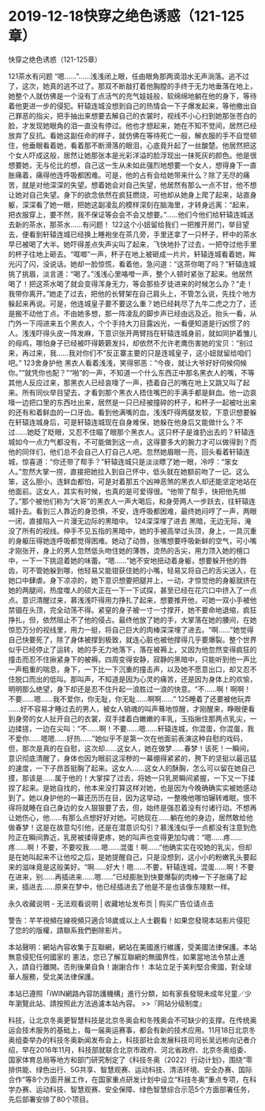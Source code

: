 # 2019-12-18快穿之绝色诱惑（121-125章）



快穿之绝色诱惑（121-125章）



121茶水有问题   “嗯……”……浅浅闭上眼，任由眼角那两滴泪水无声淌落。逃不过了，这次，她真的逃不过了。那双不断敲打着他胸膛的手终于无力地垂落在地上，她整个人就仿佛是一个没有丁点活气的充气娃娃般，软绵绵地躺在他的身下，等待着他更进一步的侵犯。轩辕连城没想到自己的热情会一下子爆发起来，等他撤出自己罪恶的指尖，把手抽出来想要去解自己的衣裳时，视线不小心扫到她那张苍白的脸，才发现她眼角的泪一直没有停过。他也才想起来，她在不知不觉间，居然已经放弃了反抗。看她这副任命的样子，就仿佛在等待死亡一般，解衣服的手不自觉顿住，他垂眼看着她，看着那不断滑落的眼泪，心底竟升起了一丝酸楚。他居然把这个女人吓成这般，居然让她那张本是光彩洋溢的脸浮现出一抹死灰的颜色。他是很想要她，无与伦比的想，自己这一生从未如此强烈地想要一个女人，想得身下一直胀痛着，痛得他连呼吸都困难。可是，他的占有会给她带来什么？除了无尽的痛苦，就是对他深深的失望。想着她会对自己失望，他居然有那么一点不甘，他不想让她对自己失望。身下的欲念依然在疯狂燃烧，可他却从她身上爬了起来，站直身躯，深深看了她一眼，把她这副凌乱的模样深刻在脑海里，才转身远离：“起来，把衣服穿上，要不然，我不保证等会会不会又想要。”……他们今他们给轩辕连城送去新的茶水，那茶水……有问题！ 122这个小妞留给我们   一把推开房门，举目望去，便看到轩辕连城已经换上睡袍坐在茶几旁，手里还拿了一只杯子，杯中的茶水早已被喝了大半。她吓得差点失声尖叫了起来，飞快地扑了过去，一把夺过他手里的杯子往地上砸去。“哐啷”一声，杯子在地上被砸成一片片。轩辕连城看着她，眸光闪了闪，没说话。她却一脸惊慌，看着他，急问道：“这茶你喝了吗？”轩辕连城挑了挑眉，淡言道：“喝了。”浅浅心里咯噔一声，整个人顿时紧张了起来。他居然喝了！把这茶水喝了就会变得浑身无力，等会那些歹徒进来的时候怎么办？“走！我带你离开。”她走了过去，把他的长臂架在自己肩头上，不管怎么说，先找个地方躲起来再说。可是，他连城皇子要不要这么重？她已经耗尽了九牛二虎之力了，还是搬不动他丁点。不由她多想，那一阵凌乱的脚步声已经由远及近。抬头一看，从门外一下闯进来五个黑衣人，个个手持大刀目露凶光，一看便知道是行凶惯了的人。浅浅吓得头皮一阵发麻，下意识张开两臂挡在轩辕连城身前，就如同护着雏儿的母鸡，哪怕身子已经被吓得簌簌发抖，却依然不允许老鹰伤害她的宝贝：“别过来，再过来，我……我对你们不“反正寨主要的只是连城皇子，这小妞就留给咱们吧。” 123舍身护他   黑衣人看着浅浅，笑得邪恶：“今夜，就让大爷好好伺候伺候你。”“就凭你也配？”“啪”的一声，不知道一个什么东西正中那名黑衣人的嘴，不等其他人反应过来，那黑衣人已经哀嚎了一声，捂着自己的嘴在地上又跳又叫了起来。所有同伙举目望去，才看到那个黑衣人捂住嘴巴的手满手都是鲜血。他一边哀嚎一边把口里的东西吐出来，居然是一只已经被撞碎的杯子，和杯子一起被吐出来的还有和着鲜血的一口牙齿。看到他满嘴的血，浅浅吓得两腿发软，下意识想要躲在轩辕连城身后，可是轩辕连城现在自身难保，她躲在他身后又能做什么？不过……她眨了眨眼，又忍不住瞄了眼那个黑衣人。这只杯子是谁扔出去的？轩辕连城如今一点力气都没有，不可能做到这一点，这得要多大的腕力才可以做得到？而他的同伴们，他们总不会自己人打自己人吧。忽然她眉眼一亮，回头看着轩辕连城，惊喜道：“你还带了帮手？”轩辕连城只是淡淡瞟了她一眼，冷哼：“笨女人。”忽然大掌一捞，直接把她拉入到自己怀中，低头就在她额前吻了一记。这么笨，这么胆小，连鲜血都怕，可是对着那五个凶神恶煞的黑衣人却还能坚定地站在他面前。这女人，其实有时候，也真的是可爱得很。“他带了帮手，快把他先绑了。”那个被他们称为“大哥”的黑衣人一声大喝后，和身旁两人一步跃去，往轩辕连城扑去。看到三人靠近的身恐惧，不安，连呼吸都困难，最终她闷哼了一声，两眼一闭，直接陷入一片漫无边际的黑暗中。 124深深埋了进去   黑暗，无边无际，淹没了所有的视线。伸手不见五指的黑暗中，她的手被高举过头顶，身上，一具沉重的身躯压得她连呼吸都觉得困难。她动了动唇，张嘴想要呼吸新鲜的空气，可小嘴才刚张开，身上的男人忽然低头吻住她的薄唇，烫热的舌尖，用力顶入她的檀口中，一下一下挑逗着她的味蕾。“嗯……”她不安地扭动着身躯，想要躲开他的唇齿，可不管她躲到哪，他轻易又能钳获住她的小嘴，轻易又将自己的舌尖送入，在她口中肆虐。身下凉凉的，她下意识想要把腿并上，一动，才惊觉他的身躯就挤在她的两腿间，热度噬人的硕大正在一下一下试探，甚至已经在花穴口中挤入了一点点。意识清醒过来，慕浅浅吓得用力挣扎了起来，想要推开他，可她一双小手被他禁锢在头顶，完全动荡不得。紧窒的身子被一寸一寸撑开，她不要命地退缩，疯狂挣扎，但，依然阻止不了他的侵占。最终他放了她的手，大掌落在她的腰间，在她惊恐万分的视线里，用力一挺，将自己巨大的肉棒深深埋了进去。“啊……”她觉得自己快要死了，除了身体被撑到极致，就连心脏也被他撑得几乎要爆裂。整个世界似乎已经停止了运转，她的手无力地落下，落在被褥上，又因为他忽然变得疯狂的撞击而忍不住揪紧身下的被褥。四周变得安静，寂静的黑暗中，只能听到他一声比一声粗重的喘息，身下，一下比一下沉重的撞击声，以及她不愿意出口，却又忍不住脱口而出的低叫。那叫声，不知道是因为心灵的痛苦，还是因为身体上的欢愉，明明那么绝望，身下却还是忍不住升起一浪胜过一浪的快意。“不……啊！啊啊！不要……嗯……我不爱你，你无耻，你无耻……啊啊……” 125睡着了还要被他玩弄   ……好不容易才睡过去的男人，被女人销魂的叫声蓦地惊醒，才刚醒来，睁眼便看到身旁的女人扯开自己的衣裳，双手揉着白嫩嫩的丰乳，玉指揪住那两点乳尖，一边揉搓，一边在尖叫：“不……啊！不要……嗯……轩辕连城，你混蛋，你混蛋，我不爱你……嗯嗯……好热……”她似乎不是第一次在他面前表演这种自慰的戏码，但，那次是真的在自慰，这次却……这女人，她在做梦……春梦！该死！一瞬间，意识彻底清醒了，身体也因为眼前这淫秽的一幕绷得紧紧的，胯下的坚挺以最迅猛的速度，一下子昂首挺胸了起来。这女人……这女人的酥胸，怎么可以留在她自己摸，那该是……属于他的！大掌探了过去，将她一只乳房瞬间紧握，一下又一下揉捏了起来。是她自找的，他本来没打算这样对她，也是因为今晚确确实实被她感动到了。她以身护他的一幕还历历在目，因为这举动，一整晚他哪怕辗转难眠，恨不得将就睡在自己身边的女人狠狠要了去，但，始终是强忍着没有付诸行动。不想再让她伤心，他……有那么点想好好对她。可她现在……躺在他的身边，居然敢给他做春梦！这是在故意勾引他，还是在潜意识勾引？慕浅浅似乎一点都没有注意到危险正在瞬间靠近，乳房被揉得更疼，她的叫声也变得更加勾魂：“嗯……疼……疼……啊！不要，不要咬我……嗯……混蛋！啊……”他确实实在咬她的乳尖，但却是在她叫起来不让他咬之后，是她提醒自己，只是没想到，这小小的粉嫩乳头要起来的滋味竟是这般美好。“啊……好大！嗯……不要，轩辕连城，混蛋……啊！不要在进来，别……再插进来……嗯……”已经膨胀到快要爆裂的肉棒一下子胀痛了起来，插进去……原来在梦中，他已经插进去了他是不是也该像东陵默一样。








永久收藏说明 - 无法观看说明 | 收藏地址发布页 | 购买广告位请点击


警告：芊芊視頻在線視頻只適合18歲或以上人士觀看！如果您發現本站影片侵犯了您的的版權，請聯系我們删除影片。


本站聲明：網站內容收集于互聯網，網站在美國進行維護，受美國法律保護。本站無意侵犯任何國家的
憲法，您已了解互聯網的無國界性，如果當地法令禁止進入，請自行離開。否則後果自負！謝謝合作！
本站立足于美利堅合衆國，對全球華人服務，受北美法律保護。


本站已遵照「iWIN網路內容防護機構」進行分類，如有家長發現未成年兒童／少年瀏覽此站、請按照此方法過濾本站內容。  >>『网站分级制度』




科技，让北京冬奥更智慧科技是北京冬奥会和冬残奥会不可缺少的支撑。在传统奥运会技术服务的基础上，每一届奥运赛事，都会有新的技术应用。11月18日北京冬奥组委举办的科技冬奥新闻发布会上，科技部社会发展科技司司长吴远彬向记者介绍，早在2016年11月，科技部就联合北京市政府、河北省政府、北京冬奥组委、国家体育总局等地方和部门研究制定了《科技冬奥（2022）行动计划》，围绕“零排供能、绿色出行、5G共享、智慧观赛、运动科技、清洁环境、安全办赛、国际合作”等8个方面开展工作，在国家重点研发计划中设立“科技冬奥”重点专项，在科学办赛、运动科技、智慧观赛、安全保障、绿色智慧综合示范5个方面部署任务，先后部署安排了80个项目。


